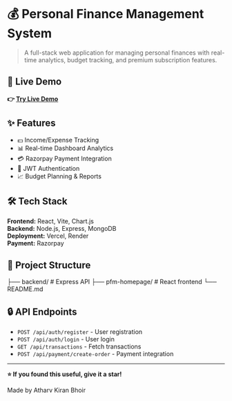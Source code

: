 # 💰 Personal Finance Management System

> A full-stack web application for managing personal finances with real-time analytics, budget tracking, and premium subscription features.

## 🚀 Live Demo

**👉 [Try Live Demo](https://fm-gd7x.vercel.app)**

## ✨ Features

- 💵 Income/Expense Tracking
- 📊 Real-time Dashboard Analytics  
- 💳 Razorpay Payment Integration
- 🔐 JWT Authentication
- 📈 Budget Planning & Reports

## 🛠️ Tech Stack

**Frontend:** React, Vite, Chart.js  
**Backend:** Node.js, Express, MongoDB  
**Deployment:** Vercel, Render  
**Payment:** Razorpay



## 📂 Project Structure

├── backend/ # Express API
├── pfm-homepage/ # React frontend
└── README.md

## 🔒 API Endpoints

- `POST /api/auth/register` - User registration
- `POST /api/auth/login` - User login
- `GET /api/transactions` - Fetch transactions
- `POST /api/payment/create-order` - Payment integration

---

**⭐ If you found this useful, give it a star!**

Made by Atharv Kiran Bhoir
